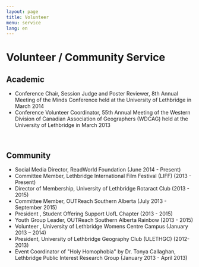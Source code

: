 ```yaml
---
layout: page
title: Volunteer
menu: service
lang: en
---
```


# Volunteer / Community Service

## Academic

 - Conference Chair, Session Judge and Poster Reviewer, 8th Annual Meeting of the Minds Conference held at the University of Lethbridge in March 2014
 - Conference Volunteer Coordinator, 55th Annual Meeting of the Western Division of Canadian Association of Geographers (WDCAG) held at the University of Lethbridge in March 2013

<br />

## Community

 - Social Media Director, ReadWorld Foundation (June 2014 - Present)
 - Committee Member, Lethbridge International Film Festival (LIFF) (2013 - Present)
 - Director of Membership, University of Lethbridge Rotaract Club (2013 - 2015)
 - Committee Member, OUTReach Southern Alberta (July 2013 - September 2015)
 - President , Student Offering Support UofL Chapter (2013 - 2015)
 - Youth Group Leader, OUTReach Southern Alberta Rainbow (2013 - 2015)
 - Volunteer , University of Lethbridge Womens Centre Campus (January 2013 – 2014)
 - President, University of Lethbridge Geography Club (ULETHGC) (2012-2013)
 - Event Coordinator of "Holy Homophobia" by Dr. Tonya Callaghan, Lethbridge Public Interest Research Group  (January 2013 - April 2013)
